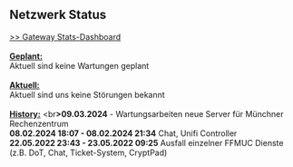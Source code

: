 ## Netzwerk Status
<a target='_blank' href="https://stats.ffmuc.net/d/kUoZ2DRWz/network-overview">>> Gateway Stats-Dashboard</a>
<br>
<br><u><b>Geplant:</b></u>
<br>Aktuell sind keine Wartungen geplant
<br>
<br><u><b>Aktuell:</b></u>
<br>Aktuell sind uns keine Störungen bekannt
<br>
<br><u><b>History:</b></u>
<br<b>>09.03.2024</b> - Wartungsarbeiten neue Server für Münchner Rechenzentrum
<br><b>08.02.2024 18:07 - 08.02.2024 21:34</b> Chat, Unifi Controller 
<br><b>22.05.2022 23:43 - 23.05.2022 09:25</b> Ausfall einzelner FFMUC Dienste (z.B. DoT, Chat, Ticket-System, CryptPad)
<br>
